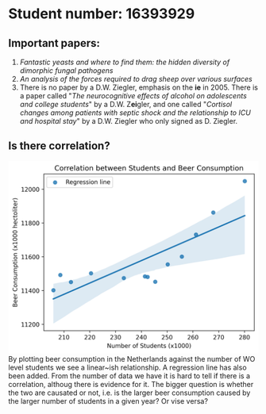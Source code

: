 # Student number: 16393929

## Important papers:
1. *Fantastic yeasts and where to find them: the hidden diversity of dimorphic fungal pathogens*
2. *An analysis of the forces required to drag sheep over various surfaces*
3. There is no paper by a D.W. Ziegler, emphasis on the **ie** in 2005. There is a paper called 
"*The neurocognitive effects of alcohol on adolescents and college students*" by a D.W. Z**ei**gler,
and one called "*Cortisol changes among patients with septic shock and the relationship to ICU and hospital stay*"
by a D.W. Ziegler who only signed as D. Ziegler.


## Is there correlation?
![istherecorrelationimg](student_beer.png)
By plotting beer consumption in the Netherlands against the number of WO level students we see a linear~ish relationship. A regression line has also been added. From the number of data we have it is hard to tell if there is a correlation, althoug there is evidence for it. The bigger question is whether the two are causated or not, i.e. is the larger beer consumption caused by the larger number of students in a given year? Or vise versa?
